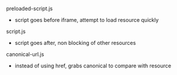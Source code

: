 preloaded-script.js
- script goes before iframe, attempt to load resource quickly

script.js
- script goes after, non blocking of other resources 

canonical-url.js
- instead of using href, grabs canonical to compare with resource

